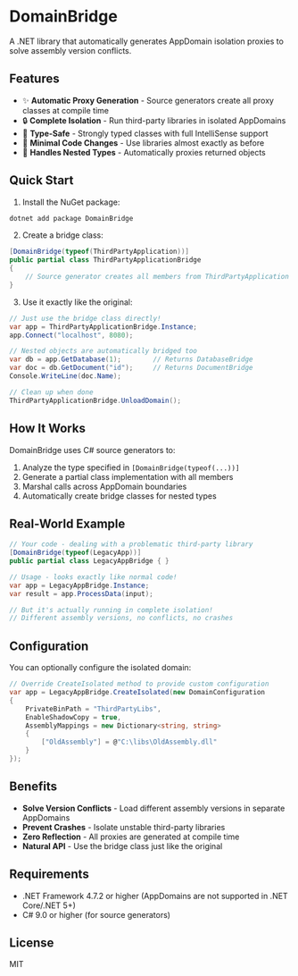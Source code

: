 # DomainBridge

A .NET library that automatically generates AppDomain isolation proxies to solve assembly version conflicts.

## Features

- ✨ **Automatic Proxy Generation** - Source generators create all proxy classes at compile time
- 🔒 **Complete Isolation** - Run third-party libraries in isolated AppDomains  
- 🚀 **Type-Safe** - Strongly typed classes with full IntelliSense support
- 🎯 **Minimal Code Changes** - Use libraries almost exactly as before
- 🔄 **Handles Nested Types** - Automatically proxies returned objects

## Quick Start

1. Install the NuGet package:
```bash
dotnet add package DomainBridge
```

2. Create a bridge class:
```csharp
[DomainBridge(typeof(ThirdPartyApplication))]
public partial class ThirdPartyApplicationBridge
{
    // Source generator creates all members from ThirdPartyApplication
}
```

3. Use it exactly like the original:
```csharp
// Just use the bridge class directly!
var app = ThirdPartyApplicationBridge.Instance;
app.Connect("localhost", 8080);

// Nested objects are automatically bridged too
var db = app.GetDatabase(1);        // Returns DatabaseBridge
var doc = db.GetDocument("id");     // Returns DocumentBridge
Console.WriteLine(doc.Name);

// Clean up when done
ThirdPartyApplicationBridge.UnloadDomain();
```

## How It Works

DomainBridge uses C# source generators to:
1. Analyze the type specified in `[DomainBridge(typeof(...))]`
2. Generate a partial class implementation with all members
3. Marshal calls across AppDomain boundaries
4. Automatically create bridge classes for nested types

## Real-World Example

```csharp
// Your code - dealing with a problematic third-party library
[DomainBridge(typeof(LegacyApp))]
public partial class LegacyAppBridge { }

// Usage - looks exactly like normal code!
var app = LegacyAppBridge.Instance;
var result = app.ProcessData(input);

// But it's actually running in complete isolation!
// Different assembly versions, no conflicts, no crashes
```

## Configuration

You can optionally configure the isolated domain:

```csharp
// Override CreateIsolated method to provide custom configuration
var app = LegacyAppBridge.CreateIsolated(new DomainConfiguration
{
    PrivateBinPath = "ThirdPartyLibs",
    EnableShadowCopy = true,
    AssemblyMappings = new Dictionary<string, string>
    {
        ["OldAssembly"] = @"C:\libs\OldAssembly.dll"
    }
});
```

## Benefits

- **Solve Version Conflicts** - Load different assembly versions in separate AppDomains
- **Prevent Crashes** - Isolate unstable third-party libraries
- **Zero Reflection** - All proxies are generated at compile time
- **Natural API** - Use the bridge class just like the original

## Requirements

- .NET Framework 4.7.2 or higher (AppDomains are not supported in .NET Core/.NET 5+)
- C# 9.0 or higher (for source generators)

## License

MIT